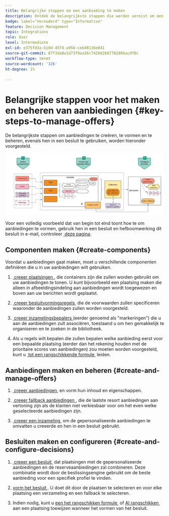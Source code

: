 ```yaml
---
title: Belangrijke stappen om een aanbieding te maken
description: Ontdek de belangrijkste stappen die worden vereist om een aanbieding tot stand te brengen
badge: label="Verouderd" type="Informative"
feature: Decision Management
topic: Integrations
role: User
level: Intermediate
exl-id: e375fd3a-b10d-45f4-a95b-ceb48116e841
source-git-commit: 87f3da0a1d73f9aa26c7420d260778286bacdf0c
workflow-type: tm+mt
source-wordcount: '326'
ht-degree: 1%

---
```


# Belangrijke stappen voor het maken en beheren van aanbiedingen {#key-steps-to-manage-offers}

De belangrijkste stappen om aanbiedingen te creëren, te vormen en te beheren, evenals hen in een besluit te gebruiken, worden hieronder voorgesteld.

![](../assets/offer-create-manage-process.png)

Voor een volledig voorbeeld dat van begin tot eind toont hoe te om aanbiedingen te vormen, gebruik hen in een besluit en hefboomwerking dit besluit in e-mail, controleer [&#x200B; deze pagina &#x200B;](../offers-e2e.md).

## Componenten maken {#create-components}

Voordat u aanbiedingen gaat maken, moet u verschillende componenten definiëren die u in uw aanbiedingen wilt gebruiken.

1. [&#x200B; creeer plaatsingen &#x200B;](creating-placements.md), die containers zijn die zullen worden gebruikt om uw aanbiedingen te tonen. U kunt bijvoorbeeld een plaatsing maken die alleen in afbeeldingsindeling aan aanbiedingen wordt toegewezen en boven aan uw berichten wordt geplaatst.

1. [&#x200B; creeer besluitvormingsregels &#x200B;](creating-decision-rules.md) die de voorwaarden zullen specificeren waaronder de aanbiedingen zullen worden voorgesteld.

1. [&#x200B; creeer inzamelingsbepalers &#x200B;](creating-tags.md) (eerder genoemd als &quot;markeringen&quot;) die u aan de aanbiedingen zult associëren, toestaand u om hen gemakkelijk te organiseren en te zoeken in de bibliotheek.

1. Als u regels wilt bepalen die zullen bepalen welke aanbieding eerst voor een bepaalde plaatsing (eerder dan het rekening houden met de prioritaire scores van aanbiedingen) zou moeten worden voorgesteld, kunt u [&#x200B; tot een rangschikkende formule &#x200B;](../ranking/create-ranking-formulas.md) leiden.

<!--
<table style="table-layout:fixed">
<tr style="border: 0;">
<td>
<img src="../../assets/do-not-localize/icon-placement.svg" width="60px">
<div>
<a href="../offer-library/creating-placements.md">Create placements</a>
</div>
<p>
</td>
<td>
<img src="../../assets/do-not-localize/icon-rules.svg" width="60px">
<div>
<a href="../offer-library/creating-decision-rules.md">Create decision rules</a>
</div>
<p>
<td>
<img src="../../assets/do-not-localize/icon-tags.svg" width="60px">
<div>
<a href="../offer-library/creating-tags.md">Create collection qualifiers</a>
</div>
<p>
</td>
<td>
<img src="../../assets/do-not-localize/icon-ranking.svg" width="60px">
<div>
<a href="../ranking/create-ranking-formulas.md">Create ranking formulas</a>
</div>
<p>
</td>
</tr>
</table>
-->

## Aanbiedingen maken en beheren {#create-and-manage-offers}

1. [&#x200B; creeer aanbiedingen &#x200B;](creating-personalized-offers.md), en vorm hun inhoud en eigenschappen.

1. [&#x200B; creeer fallback aanbiedingen &#x200B;](creating-fallback-offers.md), die de laatste resort aanbiedingen aan vertoning zijn als de klanten niet verkiesbaar voor om het even welke geselecteerde aanbiedingen zijn.

1. [&#x200B; creeer een inzameling &#x200B;](creating-collections.md) om de gepersonaliseerde aanbiedingen te omvatten u creeerde en hen in een besluit gebruikt.

<!--
<table style="table-layout:fixed">
<tr style="border: 0;">
<td>
<img src="../../assets/do-not-localize/icon-offer.svg" width="60px">
<div>
<a href="../offer-library/creating-personalized-offers.md">Create offers</a>
</div>
<p>
</td>
<td>
<img src="../../assets/do-not-localize/icon-fallback.svg" width="60px">
<div>
<a href="../offer-library/creating-fallback-offers.md">Create fallback offers</a>
</div>
<p>
</td>
<td>
<img src="../../assets/do-not-localize/icon-collection.svg" width="60px">
<div>
<a href="../offer-library/creating-collections.md">Create collections</a>
</div>
<p>
</td>
</tr>
</table>
-->

## Besluiten maken en configureren {#create-and-configure-decisions}

1. [&#x200B; creeer een besluit &#x200B;](../offer-activities/create-offer-activities.md) dat plaatsingen met de gepersonaliseerde aanbiedingen en de reserveaanbiedingen zal combineren. Deze combinatie wordt door de beslissingsengine gebruikt om de beste aanbieding voor een specifiek profiel te vinden.

1. [&#x200B; vorm het besluit &#x200B;](../offer-activities/create-offer-activities.md#add-decision-scopes). U doet dit door de plaatsen te selecteren en voor elke plaatsing een verzameling en een fallback te selecteren.

1. Indien nodig, kunt u [&#x200B; een het rangschikken formule &#x200B;](../offer-activities/configure-offer-selection.md#assign-ranking-formula) of [&#x200B; AI rangschikken &#x200B;](../offer-activities/configure-offer-selection.md#use-ranking-strategy) aan een plaatsing toewijzen wanneer het vormen van het besluit.

<!--
<table style="table-layout:fixed">
<tr style="border: 0;">
<td>
<img src="../../assets/do-not-localize/icon-decision.svg" width="60px">
<div>
<a href="../offer-activities/create-offer-activities.md">Create decisions</a>
</div>
<p>
</td>
<td>
<img src="../../assets/do-not-localize/icon-configure-decision.svg" width="60px">
<div>
<a href="../offer-activities/create-offer-activities.md#add-offers">Configure decisions</a>
</div>
<p>
</td>
<td>
<img src="../../assets/do-not-localize/icon-assign-ranking.svg" width="60px">
<div>
<a href="../offer-activities/configure-offer-selection.md#assign-ranking-formula">Assign ranking</a>
</div>
<p>
</td>
</tr>
</table>
-->